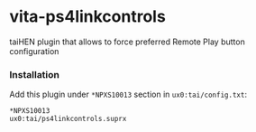 # vita-ps4linkcontrols

taiHEN plugin that allows to force preferred Remote Play button configuration


### Installation

Add this plugin under `*NPXS10013` section in `ux0:tai/config.txt`:

```
*NPXS10013
ux0:tai/ps4linkcontrols.suprx
```
